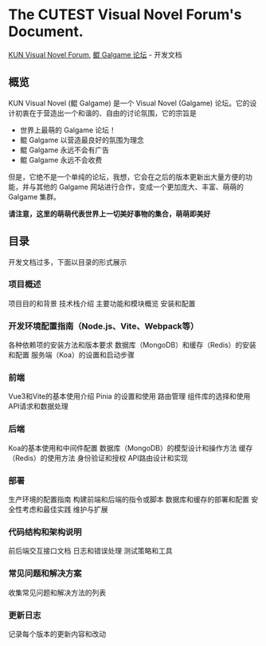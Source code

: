# The CUTEST Visual Novel Forum's Document.

[KUN Visual Novel Forum](https://kungal.com), [鲲 Galgame 论坛](https://kungal.com) - 开发文档

## 概览

KUN Visual Novel (鲲 Galgame) 是一个 Visual Novel (Galgame) 论坛。它的设计初衷在于营造出一个和谐的、自由的讨论氛围，它的宗旨是

* 世界上最萌的 Galgame 论坛！
* 鲲 Galgame 以营造最良好的氛围为理念
* 鲲 Galgame 永远不会有广告
* 鲲 Galgame 永远不会收费

但是，它绝不是一个单纯的论坛，我想，它会在之后的版本更新出大量方便的功能，并与其他的 Galgame 网站进行合作，变成一个更加庞大、丰富、萌萌的 Galgame 集群。

**请注意，这里的萌萌代表世界上一切美好事物的集合，萌萌即美好**

## 目录

开发文档过多，下面以目录的形式展示

### 项目概述

项目目的和背景
技术栈介绍
主要功能和模块概览
安装和配置

### 开发环境配置指南（Node.js、Vite、Webpack等）

各种依赖项的安装方法和版本要求
数据库（MongoDB）和缓存（Redis）的安装和配置
服务端（Koa）的设置和启动步骤

### 前端

Vue3和Vite的基本使用介绍
Pinia 的设置和使用
路由管理
组件库的选择和使用
API请求和数据处理

### 后端

Koa的基本使用和中间件配置
数据库（MongoDB）的模型设计和操作方法
缓存（Redis）的使用方法
身份验证和授权
API路由设计和实现

### 部署

生产环境的配置指南
构建前端和后端的指令或脚本
数据库和缓存的部署和配置
安全性考虑和最佳实践
维护与扩展

### 代码结构和架构说明

前后端交互接口文档
日志和错误处理
测试策略和工具

### 常见问题和解决方案

收集常见问题和解决方法的列表

### 更新日志

记录每个版本的更新内容和改动

